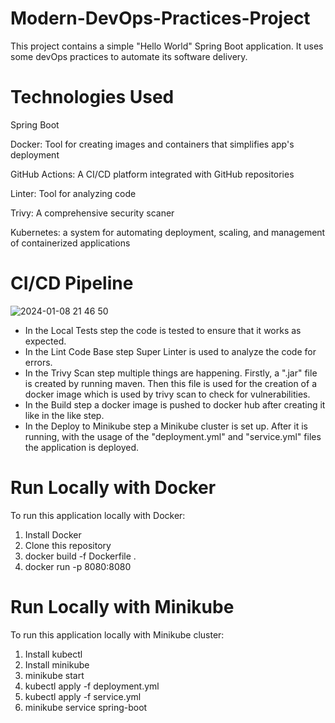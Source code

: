 # Modern-DevOps-Practices-Project

This project contains a simple "Hello World" Spring Boot application. It uses some devOps practices to automate its software delivery.

# Technologies Used

Spring Boot

Docker: Tool for creating images and containers that simplifies app's deployment

GitHub Actions: A CI/CD platform integrated with GitHub repositories

Linter: Tool for analyzing code

Trivy: A comprehensive security scaner

Kubernetes: a system for automating deployment, scaling, and management of containerized applications

# CI/CD Pipeline

![2024-01-08 21 46 50](https://github.com/AtanasDimitrovv/Modern-DevOps-Practices-Project/assets/105561312/67042a1c-f10c-45b1-beb6-145d36a0827e)

- In the Local Tests step the code is tested to ensure that it works as expected. 
- In the Lint Code Base step Super Linter is used to analyze the code for errors.
- In the Trivy Scan step multiple things are happening. Firstly, a ".jar" file is created by running maven. Then this file is used for the creation of a docker image which is used by trivy scan to check for vulnerabilities.
- In the Build step a docker image is pushed to docker hub after creating it like in the like step.
- In the Deploy to Minikube step a Minikube cluster is set up. After it is running, with the usage of the "deployment.yml" and "service.yml" files the application is deployed.

# Run Locally with Docker

To run this application locally with Docker:

1. Install Docker
2. Clone this repository
3. docker build -f Dockerfile .
4. docker run -p 8080:8080 <image-name>

# Run Locally with Minikube

To run this application locally with Minikube cluster:

1. Install kubectl
2. Install minikube
3. minikube start
4. kubectl apply -f deployment.yml
5. kubectl apply -f service.yml
6. minikube service spring-boot
